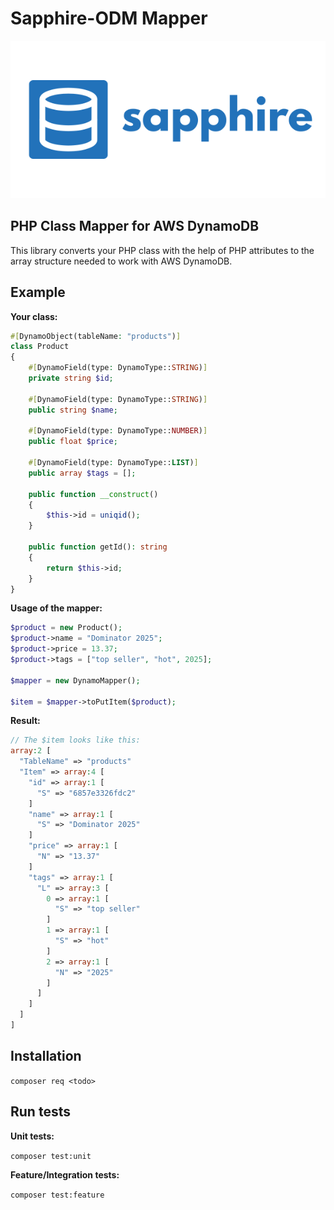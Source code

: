 # Sapphire-ODM Mapper

![sapphire logo](./sapphire-logo-horizontal.png "Logo")

## PHP Class Mapper for AWS DynamoDB

This library converts your PHP class with the help of PHP attributes to the array structure needed to work with AWS DynamoDB.


## Example

**Your class:**
```php
#[DynamoObject(tableName: "products")]
class Product
{
    #[DynamoField(type: DynamoType::STRING)]
    private string $id;

    #[DynamoField(type: DynamoType::STRING)]
    public string $name;

    #[DynamoField(type: DynamoType::NUMBER)]
    public float $price;

    #[DynamoField(type: DynamoType::LIST)]
    public array $tags = [];

    public function __construct()
    {
        $this->id = uniqid();
    }

    public function getId(): string
    {
        return $this->id;
    }
}
```

**Usage of the mapper:**
```php
$product = new Product();
$product->name = "Dominator 2025";
$product->price = 13.37;
$product->tags = ["top seller", "hot", 2025];

$mapper = new DynamoMapper();

$item = $mapper->toPutItem($product);
```

**Result:**
```php
// The $item looks like this:
array:2 [
  "TableName" => "products"
  "Item" => array:4 [
    "id" => array:1 [
      "S" => "6857e3326fdc2"
    ]
    "name" => array:1 [
      "S" => "Dominator 2025"
    ]
    "price" => array:1 [
      "N" => "13.37"
    ]
    "tags" => array:1 [
      "L" => array:3 [
        0 => array:1 [
          "S" => "top seller"
        ]
        1 => array:1 [
          "S" => "hot"
        ]
        2 => array:1 [
          "N" => "2025"
        ]
      ]
    ]
  ]
]
```


## Installation

`composer req <todo>`


## Run tests

**Unit tests:**

`composer test:unit`

**Feature/Integration tests:**

`composer test:feature`

